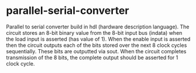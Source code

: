# parallel-serial-converter
Parallel to serial converter build in hdl (hardware description language). 
The circuit stores an 8-bit binary value from the 8-bit input bus (indata) when the load input is asserted (has value of 1).
When the enable input is asserted then the circuit outputs each of the bits stored over the next 8 clock cycles sequentially.
These bits are outputted via sout. When the circuit completes transmission of the 8 bits, the complete output should be asserted for 1 clock cycle.
